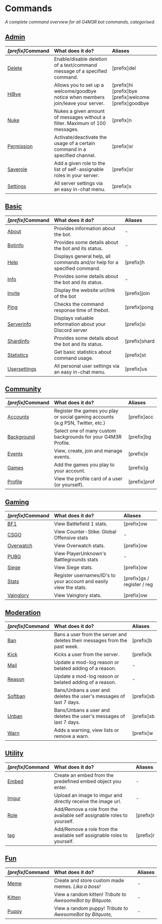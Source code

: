 # Commands

_A complete command overview for all G4M3R bot commands, categorised._

## [Admin](admin/)

| _\[prefix\]_**Command** | **What does it do?** | **Aliases** |
| :--- | :--- | :--- |
| [Delete](admin/delete.md) | Enable/disable deletion of a text/command message of a specified command. | \[prefix\]del |
| [HiBye](./) | Allows you to set up a welcome/goodbye notice when members join/leave your server. | \[prefix\]hi \[prefix\]bye \[prefix\]welcome \[prefix\]goodbye |
| [Nuke](admin/nuke.md) | Nukes a given amount of messages without a filter. Maximum of 100 messages. | \[prefix\]n |
| [Permission](admin/permission.md) | Activate/deactivate the usage of a certain command in a specified channel. | \[prefix\]sr |
| [Saverole](admin/saverole.md) | Add a given role to the  list of self-assignable roles in your server. | \[prefix\]sr |
| [Settings](admin/settings/) | All server settings via an easy in-chat menu. | \[prefix\]s |

## [Basic](basic/)

| _\[prefix\]_**Command** | **What does it do?** | **Aliases** |
| :--- | :--- | :--- |
| [About](basic/about.md) | Provides information about the bot. | - |
| [Botinfo](basic/botinfo.md) | Provides some details about the bot   and its status. | - |
| [Help](basic/help.md) | Displays general help, all commands   and/or help for a specified command. | \[prefix\]h |
| [Info](basic/info.md) | Provides some details about the bot   and its status. | - |
| [Invite](basic/invite.md) | Display the website url/link of the bot | \[prefix\]join |
| [Ping](basic/ping.md) | Checks the command response time  of thebot. | \[prefix\]pong |
| [Serverinfo](basic/serverinfo.md) | Displays valuable information about    your Discord server | \[prefix\]si |
| [Shardinfo](basic/shardinfo.md) | Provides some details about the bot and its status. | \[prefix\]shard |
| [Statistics](basic/statistics.md) | Get basic statistics about command usage. | \[prefix\]st |
| [Usersettings](basic/usersettings.md) | All personal user settings via an easy  in-chat menu. | \[prefix\]us |

## [Community](community/)

| _\[prefix\]_**Command** | **What does it do?** | **Aliases** |
| :--- | :--- | :--- |
| [Accounts](community/accounts.md) | Register the games you play or social gaming accounts \(e.g PSN, Twitter, etc.\) | \[prefix\]acc |
| [Background](community/background.md) | Select one of many custom backgrounds for your G4M3R Profile. | \[prefix\]bg |
| [Events](community/events.md) | View, create, join and manage events. | \[prefix\]e |
| [Games](community/games.md) | Add the games you play to your account. | \[prefix\]g |
| [Profile](community/profile.md) | View the profile card of a user \(or yourself\). | \[prefix\]prof |

## [Gaming](gaming/)

| _\[prefix\]_**Command** | **What does it do?** | **Aliases** |
| :--- | :--- | :--- |
| [BF1](https://github.com/pedall/g4m3r-wiki/tree/e02c9f1e99118cbc5606efe0a929aec2ad537940/commands/gaming/bf1.md) | View Battlefield 1 stats. | \[prefix\]ow |
| [CSGO](https://github.com/pedall/g4m3r-wiki/tree/e02c9f1e99118cbc5606efe0a929aec2ad537940/commands/gaming/cs:go.md) | View Counter-Stike: Global Offensive  stats | - |
| [Overwatch](gaming/overwatch.md) | View Overwatch stats. | \[prefix\]ow |
| [PUBG](gaming/pubg.md) | View PlayerUnknown's Battlegrounds  stats | - |
| [Siege](https://github.com/pedall/g4m3r-wiki/tree/e02c9f1e99118cbc5606efe0a929aec2ad537940/commands/gaming/siege.md) | View Siege stats. | \[prefix\]ow |
| [Stats](https://github.com/pedall/g4m3r-wiki/tree/e02c9f1e99118cbc5606efe0a929aec2ad537940/commands/gaming/Stats/README.md) | Register usernames/ID's to your account and easily view the stats. | \[prefix\]gs / register / reg |
| [Vainglory](https://github.com/pedall/g4m3r-wiki/tree/e02c9f1e99118cbc5606efe0a929aec2ad537940/commands/gaming/vainglory.md) | View Vainglory stats. | \[prefix\]ow |

## [Moderation](moderation/)

| _\[prefix\]_**Command** | **What does it do?** | **Aliases** |
| :--- | :--- | :--- |
| [Ban](moderation/ban.md) | Bans a user from the server and deletes their messages from the past week. | \[prefix\]b |
| [Kick](moderation/kick.md) | Kicks a user from the server. | \[prefix\]k |
| [Mail](https://github.com/pedall/g4m3r-wiki/tree/e02c9f1e99118cbc5606efe0a929aec2ad537940/commands/moderation/mail.md) | Update a mod-log reason or belated adding of a reason. | - |
| [Reason](moderation/reason.md) | Update a mod-log reason or belated adding of a reason. | - |
| [Softban](https://github.com/pedall/g4m3r-wiki/tree/e02c9f1e99118cbc5606efe0a929aec2ad537940/commands/moderation/softban.md) | Bans/Unbans a user and deletes the user's messages of last 7 days. | \[prefix\]sb |
| [Unban](https://github.com/pedall/g4m3r-wiki/tree/e02c9f1e99118cbc5606efe0a929aec2ad537940/commands/moderation/unban.md) | Bans/Unbans a user and deletes the user's messages of last 7 days. | \[prefix\]sb |
| [Warn](moderation/warn.md) | Adds a warning, view lists or remove a warn. | \[prefix\]w |

## [Utility](utility/)

| _\[prefix\]_**Command** | **What does it do?** | **Aliases** |
| :--- | :--- | :--- |
| [Embed](utility/embed.md) | Create an embed from the predefined embed object you enter. | - |
| [Imgur](utility/imgur.md) | Upload an image to imgur and directly receive the image url. | - |
| [Role](utility/role.md) | Add/Remove a role from the available self assignable roles to yourself. | \[prefix\]r |
| [tag](utility/tag.md) | Add/Remove a role from the available self assignable roles to yourself. | \[prefix\]r |

## [Fun](fun/)

| _\[prefix\]_**Command** | **What does it do?** | **Aliases** |
| :--- | :--- | :--- |
| [Meme](fun/meme.md) | Create and store custom made memes. _Lika a boss!_ | - |
| [Kitten](fun/kitten.md) | View a random kitten! _Tribute to AwesomeBot by Bitquote._ | - |
| [Puppy](fun/puppy.md) | View a random puppy! _Tribute to AwesomeBot by Bitquote,_ | - |

